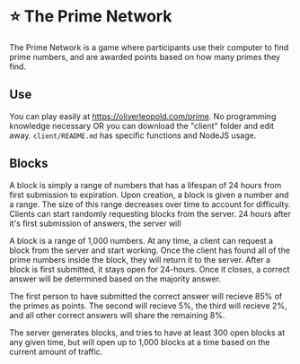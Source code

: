 # ⭐ The Prime Network

The Prime Network is a game where participants use their computer to find prime numbers, and are awarded points based on how many primes they find.

## Use
You can play easily at https://oliverleopold.com/prime. No programming knowledge necessary OR you can download the "client" folder and edit away. `client/README.md` has specific functions and NodeJS usage.

## Blocks
A block is simply a range of numbers that has a lifespan of 24 hours from first submission to expiration. Upon creation, a block is given a number and a range. The size of this range decreases over time to account for difficulty. Clients can start randomly requesting blocks from the server. 24 hours after it's first submission of answers, the server will  


A block is a range of 1,000 numbers. At any time, a client can request a block from the server and start working. Once the client has found all of the prime numbers inside the block, they will return it to the server. After a block is first submitted, it stays open for 24-hours. Once it closes, a correct answer will be determined based on the majority answer.

The first person to have submitted the correct answer will recieve 85% of the primes as points. The second will recieve 5%, the third will recieve 2%, and all other correct answers will share the remaining 8%.

The server generates blocks, and tries to have at least 300 open blocks at any given time, but will open up to 1,000 blocks at a time based on the current amount of traffic.
